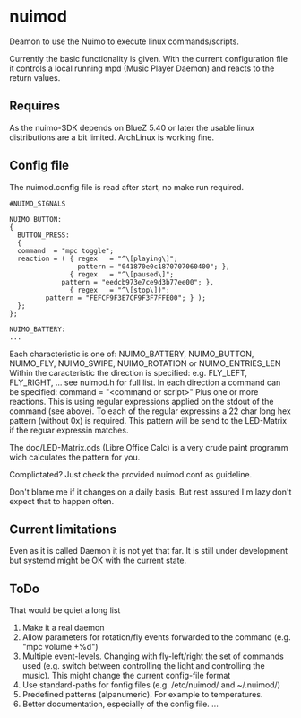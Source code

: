 # nuimod
Deamon to use the Nuimo to execute linux commands/scripts.

Currently the basic functionality is given. With the current configuration file it controls a local running mpd (Music Player Daemon) and reacts to the return values.

## Requires
As the nuimo-SDK depends on BlueZ 5.40 or later the usable linux distributions are a bit limited. ArchLinux is working fine.

## Config file
The nuimod.config file is read after start, no make run required.
```
#NUIMO_SIGNALS
  
NUIMO_BUTTON:
{
  BUTTON_PRESS:
  {
  command  = "mpc toggle";
  reaction = ( { regex   = "^\[playing\]";
                 pattern = "041870e0c1870707060400"; },
               { regex   = "^\[paused\]";
	         pattern = "eedcb973e7ce9d3b77ee00"; },
               { regex   = "^\[stop\])";
		 pattern = "FEFCF9F3E7CF9F3F7FFE00"; } );
  };
};

NUIMO_BATTERY:
...
```
Each characteristic is one of: NUIMO_BATTERY, NUIMO_BUTTON, NUIMO_FLY, NUIMO_SWIPE, NUIMO_ROTATION or NUIMO_ENTRIES_LEN
Within the caracteristic the direction is specified: e.g. FLY_LEFT, FLY_RIGHT, ... see nuimod.h for full list.
In each direction a command can be specified: command = "&lt;command or script&gt;"
Plus one or more reactions. This is using regular expressions applied on the stdout of the command (see above). To each of the regular expressins a 22 char long hex pattern (without 0x) is required. This pattern will be send to the LED-Matrix if the reguar expressin matches.

The doc/LED-Matrix.ods (Libre Office Calc) is a very crude paint programm wich calculates the pattern for you.

Complictated? Just check the provided nuimod.conf as guideline.

Don't blame me if it changes on a daily basis. But rest assured I'm lazy don't expect that to happen often.

## Current limitations
Even as it is called Daemon it is not yet that far. It is still under development but systemd might be OK with the current state.

## ToDo
That would be quiet a long list
1. Make it a real daemon
2. Allow parameters for rotation/fly events forwarded to the command (e.g. "mpc volume +%d")
3. Multiple event-levels. Changing with fly-left/right the set of commands used (e.g. switch between controlling the light and controlling the music). This might change the current config-file format
4. Use standard-paths for fonfig files (e.g. /etc/nuimod/ and ~/.nuimod/)
5. Predefined patterns (alpanumeric). For example to temperatures.
6. Better documentation, especially of the config file.
...
